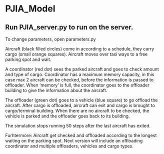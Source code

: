 # PJIA_Model

## Run PJIA_server.py to run on the server. 
To change parameters, open parameters.py

Aircraft (black filled circles) come in according to a schedule, they carry cargo (small orange squares). Aircraft moves over taxi ways to a free parking spot and wait.

A coordinator (red dot) sees the parked aircraft and goes to check amount and type of cargo. Coordinator has a maximum memory capacity, in this case max 2 aircraft can be checked, before the information is passed to offloader. When ‘memory’ is full, the coordinator goes to the offloader building to give the information about the aircraft.

The offloader (green dot) goes to a vehicle (blue square) to go offload the aircraft. After cargo is offloaded, aircraft can exit and cargo is brought to cargo/terminal building. When there are no aircraft to be checked, the vehicle is parked and the offloader goes back to its building.

The simulation stops running 50 steps after the last aircraft has exited.

Furhtermore:
    Aircraft get checked and offloaded according to the longest waiting on the parking spot.
    Next version will include an offloading coordinator and multiple offloaders, vehicles and cargo types.
    
